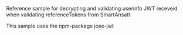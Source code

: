 ﻿Reference sample for decrypting and validating userinfo JWT receveid when validating referenceTokens from SmartAnsatt

This sample uses the npm-package jose-jwt